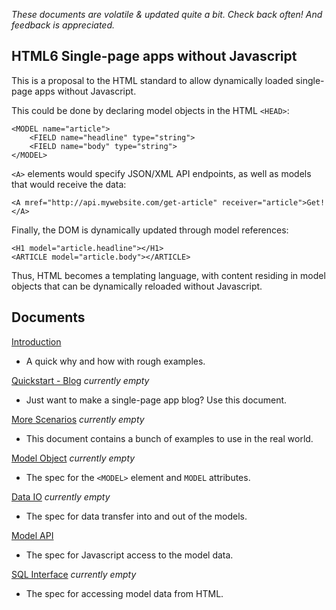 _These documents are volatile & updated quite a bit.  Check back often!  And feedback is appreciated._

HTML6 Single-page apps without Javascript
-----------------------------------------

This is a proposal to the HTML standard to allow dynamically loaded single-page apps without Javascript.

This could be done by declaring model objects in the HTML `<HEAD>`:

    <MODEL name="article">
        <FIELD name="headline" type="string">
        <FIELD name="body" type="string">
    </MODEL>

`<A>` elements would specify JSON/XML API endpoints, as well as models that would receive the data:

    <A mref="http://api.mywebsite.com/get-article" receiver="article">Get!</A>

Finally, the DOM is dynamically updated through model references:

    <H1 model="article.headline"></H1>
    <ARTICLE model="article.body"></ARTICLE>

Thus, HTML becomes a templating language, with content residing in model objects that can be dynamically reloaded without Javascript.


Documents
---------

[Introduction](https://github.com/mozumder/HTML6/blob/master/INTRODUCTION.md)
 - A quick why and how with rough examples.

[Quickstart - Blog](https://github.com/mozumder/HTML6/blob/master/Quickstart%20-%20Blog.md) _currently empty_
 - Just want to make a single-page app blog?  Use this document.
 
[More Scenarios](https://github.com/mozumder/HTML6/blob/master/More%20Scenarios.md) _currently empty_
 - This document contains a bunch of examples to use in the real world.
 
[Model Object](https://github.com/mozumder/HTML6/blob/master/Model%20Object.md) _currently empty_
 - The spec for the `<MODEL>` element and `MODEL` attributes.

[Data IO](https://github.com/mozumder/HTML6/blob/master/Data%20IO.md) _currently empty_
 - The spec for data transfer into and out of the models.
 
[Model API](https://github.com/mozumder/HTML6/blob/master/Model%20API.md)
 - The spec for Javascript access to the model data.
 
[SQL Interface](https://github.com/mozumder/HTML6/blob/master/SQL%20Interface.md) _currently empty_
 - The spec for accessing model data from HTML.